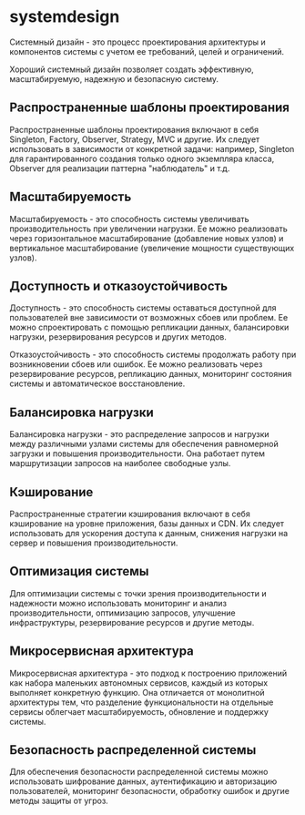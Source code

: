 # systemdesign

Системный дизайн - это процесс проектирования архитектуры и компонентов системы с учетом ее требований, целей и ограничений. 

Хороший системный дизайн позволяет создать эффективную, масштабируемую, надежную и безопасную систему.

## Распространенные шаблоны проектирования

Распространенные шаблоны проектирования включают в себя Singleton, Factory, Observer, Strategy, MVC и другие. Их следует использовать в зависимости от конкретной задачи: например, Singleton для гарантированного создания только одного экземпляра класса, Observer для реализации паттерна "наблюдатель" и т.д.

## Масштабируемость

Масштабируемость - это способность системы увеличивать производительность при увеличении нагрузки. Ее можно реализовать через горизонтальное масштабирование (добавление новых узлов) и вертикальное масштабирование (увеличение мощности существующих узлов).

## Доступность и отказоустойчивость

Доступность - это способность системы оставаться доступной для пользователей вне зависимости от возможных сбоев или проблем. Ее можно спроектировать с помощью репликации данных, балансировки нагрузки, резервирования ресурсов и других методов.

Отказоустойчивость - это способность системы продолжать работу при возникновении сбоев или ошибок. Ее можно реализовать через резервирование ресурсов, репликацию данных, мониторинг состояния системы и автоматическое восстановление.

## Балансировка нагрузки

Балансировка нагрузки - это распределение запросов и нагрузки между различными узлами системы для обеспечения равномерной загрузки и повышения производительности. Она работает путем маршрутизации запросов на наиболее свободные узлы.

## Кэширование

Распространенные стратегии кэширования включают в себя кэширование на уровне приложения, базы данных и CDN. Их следует использовать для ускорения доступа к данным, снижения нагрузки на сервер и повышения производительности.

## Оптимизация системы

Для оптимизации системы с точки зрения производительности и надежности можно использовать мониторинг и анализ производительности, оптимизацию запросов, улучшение инфраструктуры, резервирование ресурсов и другие методы.

## Микросервисная архитектура

Микросервисная архитектура - это подход к построению приложений как набора маленьких автономных сервисов, каждый из которых выполняет конкретную функцию. Она отличается от монолитной архитектуры тем, что разделение функциональности на отдельные сервисы облегчает масштабируемость, обновление и поддержку системы.

## Безопасность распределенной системы

Для обеспечения безопасности распределенной системы можно использовать шифрование данных, аутентификацию и авторизацию пользователей, мониторинг безопасности, обработку ошибок и другие методы защиты от угроз.
